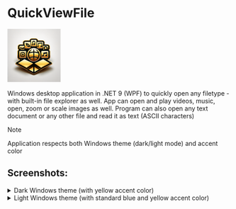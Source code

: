 # QuickViewFile

![icon](https://raw.githubusercontent.com/miclat97/QuickViewFile/refs/heads/master/qvf.png)

Windows desktop application in .NET 9 (WPF) to quickly open any filetype - with built-in file explorer as well. App can open and play videos, music, open, zoom or scale images as well. Program can also open any text document or any other file and read it as text (ASCII characters)

> [!NOTE]
> Application respects both Windows theme (dark/light mode) and accent color

## Screenshots:

<details>

<summary>Dark Windows theme (with yellow accent color)</summary>

### Video player with zooming
![screenshot](https://raw.githubusercontent.com/miclat97/QuickViewFile/refs/heads/master/QuickViewFile/Screenshots/video_darkmode_quickviewfile.png)

![screenshot](https://raw.githubusercontent.com/miclat97/QuickViewFile/refs/heads/master/QuickViewFile/Screenshots/video_zoom_darkmode_quickviewfile.png)

### Photo viewer with zooming
![screenshot](https://raw.githubusercontent.com/miclat97/QuickViewFile/refs/heads/master/QuickViewFile/Screenshots/photo_darkmode_quickviewfile.png)

![screenshot](https://raw.githubusercontent.com/miclat97/QuickViewFile/refs/heads/master/QuickViewFile/Screenshots/photo_zoom_darkmode_quickviewfile.png)

### Text reader with changing font size

![screenshot](https://raw.githubusercontent.com/miclat97/QuickViewFile/refs/heads/master/QuickViewFile/Screenshots/text_big_darkmode_quickviewfile.png)

![screenshot](https://raw.githubusercontent.com/miclat97/QuickViewFile/refs/heads/master/QuickViewFile/Screenshots/text_small_darkmode_quickviewfile.png)

</details>



<details>

<summary>Light Windows theme (with standard blue and yellow accent color)</summary>

### Video player (yellow accent color)


![screenshot](https://raw.githubusercontent.com/miclat97/QuickViewFile/refs/heads/master/QuickViewFile/Screenshots/video_lightmode_quickviewfile.png)

### Photo viewer with zooming (blue accent color)

![screenshot](https://raw.githubusercontent.com/miclat97/QuickViewFile/refs/heads/master/QuickViewFile/Screenshots/photo_lightmode_quickviewfile.png)


### Text reader (blue accent color)

![screenshot](https://raw.githubusercontent.com/miclat97/QuickViewFile/refs/heads/master/QuickViewFile/Screenshots/text_normal_lightmode_quickviewfile.png)

</details>


